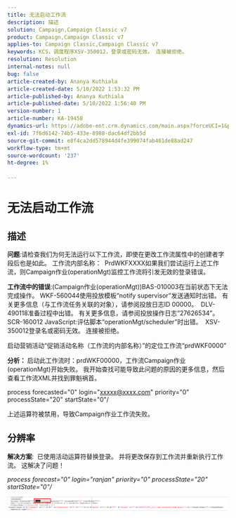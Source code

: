 ```yaml
---
title: 无法启动工作流
description: 描述
solution: Campaign,Campaign Classic v7
product: Campaign,Campaign Classic v7
applies-to: Campaign Classic,Campaign Classic v7
keywords: KCS，调度程序XSV-350012，登录或密码无效。 连接被拒绝。
resolution: Resolution
internal-notes: null
bug: false
article-created-by: Ananya Kuthiala
article-created-date: 5/10/2022 1:53:32 PM
article-published-by: Ananya Kuthiala
article-published-date: 5/10/2022 1:56:40 PM
version-number: 1
article-number: KA-19458
dynamics-url: https://adobe-ent.crm.dynamics.com/main.aspx?forceUCI=1&pagetype=entityrecord&etn=knowledgearticle&id=28ed9290-68d0-ec11-a7b5-0022480a8e40
exl-id: 7f6d6142-74b5-433e-8988-dac64df2bb5d
source-git-commit: e8f4ca2dd578944d4fe399074fab461de88ad247
workflow-type: tm+mt
source-wordcount: '237'
ht-degree: 1%

---
```


# 无法启动工作流

## 描述


<b>问题</b>:请检查我们为何无法运行以下工作流，即使在更改工作流属性中的创建者字段后也是如此。 工作流内部名称：  PrdWKFXXXX如果我们尝试运行上述工作流，则Campaign作业(operationMgt)监控工作流将引发无效的登录错误。

<b>工作流中的错误</b>:(Campaign作业(operationMgt))BAS-010003在当前状态下无法完成操作。
WKF-560044使用投放模板“notify supervisor”发送通知时出错。 有关更多信息（与工作流任务关联的对象），请参阅投放日志ID 00000。
 DLV-490118准备过程中出错。 有关更多信息，请参阅投放操作日志“27626534”。
SCR-160012 JavaScript:评估脚本“operationMgt/scheduler”时出错。
 XSV-350012登录名或密码无效。 连接被拒绝。

启动营销活动“促销活动名称（工作流的内部名称）”的定位工作流“prdWKF0000”



<b>分析： </b>
启动此工作流时：prdWKF00000，工作流Campaign作业(operationMgt)开始失败。
我开始查找可能导致此问题的原因的更多信息，然后查看工作流XML并找到罪魁祸首。

process forecasted=&quot;0&quot; login=&quot;xxxxx@xxxx.com&quot; priority=&quot;0&quot; processState=&quot;20&quot; startState=&quot;0&quot;/

上述运算符被禁用，导致Campaign作业工作流失败。


## 分辨率


<b>解决方案</b>:  已使用活动运算符替换登录。 并将更改保存到工作流并重新执行工作流。 这解决了问题！

*process forecast=&quot;0&quot; login=&quot;ranjan&quot; priority=&quot;0&quot;*
*processState=&quot;20&quot; startState=&quot;0&quot;/*



![](assets/852729f9-68d0-ec11-a7b5-0022480a8e40.png)
